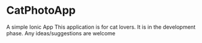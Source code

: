 # CatPhotoApp
A simple Ionic App 
This application is for cat lovers.
It is in the development phase.
Any ideas/suggestions are welcome 
 
